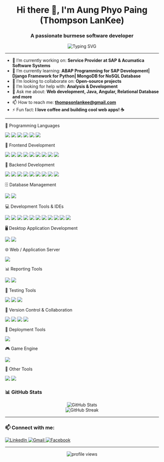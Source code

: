 <!-- Profile README -->

<h1 align="center">Hi there 👋, I'm Aung Phyo Paing (Thompson LanKee) </h1>
<h3 align="center">A passionate burmese software developer</h3>

<p align="center">
  <img src="https://readme-typing-svg.demolab.com?font=Fira+Code&size=24&pause=1000&color=36BCF7&center=true&vCenter=true&width=435&lines=Welcome+to+my+GitHub+Profile!" alt="Typing SVG" />
</p>

---

- 🔭 I’m currently working on: **Service Provider at SAP & Acumatica Software Systems**
- 🌱 I’m currently learning: **ABAP Programming for SAP Development| Django Framework for Python| MongoDB for NoSQL Database**
- 👯 I’m looking to collaborate on: **Open-source projects**
- 🤝 I’m looking for help with: **Analysis & Development**
- 💬 Ask me about: **Web development, Java, Angular, Relational Database and more**
- 📫 How to reach me: **thompsonlankee@gmail.com**
- ⚡ Fun fact: **I love coffee and building cool web apps! ☕**

---

🧠 Programming Languages
<p> <img src="https://img.shields.io/badge/Java-ED8B00?style=for-the-badge&logo=java&logoColor=white" /> 
  <img src="https://img.shields.io/badge/Python-3776AB?style=for-the-badge&logo=python&logoColor=white" /> 
  <img src="https://img.shields.io/badge/C%23-239120?style=for-the-badge&logo=c-sharp&logoColor=white" /> 
  <img src="https://img.shields.io/badge/PHP-777BB4?style=for-the-badge&logo=php&logoColor=white" /> 
  <img src="https://img.shields.io/badge/JavaScript-F7DF1E?style=for-the-badge&logo=javascript&logoColor=black" />
  <img src="https://img.shields.io/badge/Lua-000080?style=for-the-badge&logo=lua&logoColor=white" />
</p>

🎨 Frontend Development
<p> 
  <img src="https://img.shields.io/badge/HTML5-E34F26?style=for-the-badge&logo=html5&logoColor=white" /> 
  <img src="https://img.shields.io/badge/CSS3-1572B6?style=for-the-badge&logo=css3&logoColor=white" /> 
  <img src="https://img.shields.io/badge/JavaScript-F7DF1E?style=for-the-badge&logo=javascript&logoColor=black" /> 
  <img src="https://img.shields.io/badge/jQuery-0769AD?style=for-the-badge&logo=jquery&logoColor=white" /> 
  <img src="https://img.shields.io/badge/Bootstrap-7952B3?style=for-the-badge&logo=bootstrap&logoColor=white" /> 
  <img src="https://img.shields.io/badge/MD%20Bootstrap-31B2C4?style=for-the-badge&logo=bootstrap&logoColor=white" />
  <img src="https://img.shields.io/badge/TypeScript-3178C6?style=for-the-badge&logo=typescript&logoColor=white" /> 
  <img src="https://img.shields.io/badge/Angular-DD0031?style=for-the-badge&logo=angular&logoColor=white" /> 
  <img src="https://img.shields.io/badge/JSON-000000?style=for-the-badge&logo=json&logoColor=white" />

</p>

🔧 Backend Development
<p> 
  
  <img src="https://img.shields.io/badge/Spring%20Framework-6DB33F?style=for-the-badge&logo=spring&logoColor=white" />
  <img src="https://img.shields.io/badge/Spring%20MVC-6DB33F?style=for-the-badge&logo=spring&logoColor=white" />
  <img src="https://img.shields.io/badge/Spring%20Boot-6DB33F?style=for-the-badge&logo=springboot&logoColor=white" /> 
  <img src="https://img.shields.io/badge/JSP-007396?style=for-the-badge&logo=java&logoColor=white" /> 
  <img src="https://img.shields.io/badge/Servlets-EE4C2C?style=for-the-badge&logo=java&logoColor=white" /> 
  <img src="https://img.shields.io/badge/REST%20API-005571?style=for-the-badge&logo=rest&logoColor=white" />
  <img src="https://img.shields.io/badge/JPA-007396?style=for-the-badge&logo=java&logoColor=white" />
<img src="https://img.shields.io/badge/WebSocket-000000?style=for-the-badge&logo=websocket&logoColor=white" />
<img src="https://img.shields.io/badge/JSON-000000?style=for-the-badge&logo=json&logoColor=white" />



</p>



🗄️ Database Management
<p> 
  <img src="https://img.shields.io/badge/MySQL-4479A1?style=for-the-badge&logo=mysql&logoColor=white" /> 
  <img src="https://img.shields.io/badge/Microsoft%20SQL%20Server-CC2927?style=for-the-badge&logo=microsoftsqlserver&logoColor=white" /> 
</p>

💻 Development Tools & IDEs
<p> 
  <img src="https://img.shields.io/badge/IntelliJ%20IDEA-000000?style=for-the-badge&logo=intellijidea&logoColor=white" /> 
  <img src="https://img.shields.io/badge/Eclipse-2C2255?style=for-the-badge&logo=eclipse&logoColor=white" /> 
  <img src="https://img.shields.io/badge/NetBeans-1B6AC6?style=for-the-badge&logo=apache-netbeans-ide&logoColor=white" /> 
  <img src="https://img.shields.io/badge/Visual%20Studio-5C2D91?style=for-the-badge&logo=visualstudio&logoColor=white" /> 
  <img src="https://img.shields.io/badge/VS%20Code-007ACC?style=for-the-badge&logo=visualstudiocode&logoColor=white" /> 
  <img src="https://img.shields.io/badge/phpMyAdmin-6C78AF?style=for-the-badge&logo=php&logoColor=white" /> 
  <img src="https://img.shields.io/badge/IDLE-3776AB?style=for-the-badge&logo=python&logoColor=white" /> 
  <img src="https://img.shields.io/badge/PyCharm-000000?style=for-the-badge&logo=pycharm&logoColor=white" /> 
  <img src="https://img.shields.io/badge/MySQL%20Workbench-4479A1?style=for-the-badge&logo=mysql&logoColor=white" /> 
  <img src="https://img.shields.io/badge/SQL%20Server%20Management%20Studio-CC2927?style=for-the-badge&logo=microsoftsqlserver&logoColor=white" /> 
  <img src="https://img.shields.io/badge/JCreator-3A3A3A?style=for-the-badge&logo=java&logoColor=white" />

</p>

🖥️ Desktop Application Development
<p>
  <img src="https://img.shields.io/badge/Windows%20Forms-C%23-239120?style=for-the-badge&logo=c-sharp&logoColor=white" />
  <img src="https://img.shields.io/badge/Tkinter-Python-3776AB?style=for-the-badge&logo=python&logoColor=white" />
</p>

🌐 Web / Application Server
<p>
  
  <img src="https://img.shields.io/badge/Apache%20Tomcat-F8DC75?style=for-the-badge&logo=apachetomcat&logoColor=black" />
</p>

📊 Reporting Tools
<p>
  <img src="https://img.shields.io/badge/Jaspersoft%20Studio-0870BE?style=for-the-badge&logo=apache&logoColor=white" />
  <img src="https://img.shields.io/badge/Crystal%20Reports-9B4F96?style=for-the-badge&logo=crystal&logoColor=white" />

</p>

🧪 Testing Tools
<p>
<img src="https://img.shields.io/badge/Postman-FF6C37?style=for-the-badge&logo=postman&logoColor=white" />
  <img src="https://img.shields.io/badge/JUnit-25A162?style=for-the-badge&logo=java&logoColor=white" />
<img src="https://img.shields.io/badge/Mockito-8C8C8C?style=for-the-badge&logo=mockito&logoColor=white" />
</p>

🔄 Version Control & Collaboration
<p> 
  <img src="https://img.shields.io/badge/Git-181717?style=for-the-badge&logo=git&logoColor=white" />
<img src="https://img.shields.io/badge/GitHub-181717?style=for-the-badge&logo=github&logoColor=white" />
<img src="https://img.shields.io/badge/Bitbucket-0052CC?style=for-the-badge&logo=bitbucket&logoColor=white" />
<img src="https://img.shields.io/badge/GitLab-333333?style=for-the-badge&logo=gitlab&logoColor=white" />

</p>



🚀 Deployment Tools

<p> <img src="https://img.shields.io/badge/Docker-2496ED?style=for-the-badge&logo=docker&logoColor=white" /> </p>

🎮 Game Engine

<p> <img src="https://img.shields.io/badge/Roblox%20Studio-BB0000?style=for-the-badge&logo=roblox&logoColor=white" /> </p>


🧰 Other Tools

<p> <img src="https://img.shields.io/badge/Adobe%20Dreamweaver-FF61F6?style=for-the-badge&logo=adobe&logoColor=white" /> <img src="https://img.shields.io/badge/Adobe%20Photoshop-31A8FF?style=for-the-badge&logo=adobephotoshop&logoColor=white" /> </p>

### 📊 GitHub Stats

<p align="center">
  <img src="https://github-readme-stats.vercel.app/api?username=ThompsonLanKee&show_icons=true&theme=tokyonight" alt="GitHub Stats" />
  <br />
  <img src="https://github-readme-streak-stats.herokuapp.com/?user=ThompsonLanKee&theme=tokyonight" alt="GitHub Streak" />
</p>

---

### 📫 Connect with me:

<p align="left"> 
  <a href="https://www.linkedin.com/in/YOUR-LINKEDIN" target="_blank"> <img alt="LinkedIn" src="https://img.shields.io/badge/LinkedIn-0A66C2?logo=linkedin&logoColor=white&style=for-the-badge" /> </a> 
  <a href="mailto:your.email@example.com"> <img alt="Gmail" src="https://img.shields.io/badge/Gmail-D14836?logo=gmail&logoColor=white&style=for-the-badge" /> </a> 
  <a href="https://facebook.com/YOUR-FACEBOOK-USERNAME" target="_blank"> <img alt="Facebook" src="https://img.shields.io/badge/Facebook-1877F2?logo=facebook&logoColor=white&style=for-the-badge" /> </a> 
</p>

---

<!-- Optional visitor counter -->
<p align="center">
  <img src="https://komarev.com/ghpvc/?username=YOUR_USERNAME&label=Profile+Views&color=0e75b6&style=flat" alt="profile views" />
</p>
